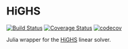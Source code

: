 # HiGHS

[![Build Status](https://travis-ci.org/jump-dev/HiGHS.jl.svg?branch=master)](https://travis-ci.org/jump-dev/HiGHS.jl)
[![Coverage Status](https://coveralls.io/repos/github/jump-dev/HiGHS.jl/badge.svg?branch=master)](https://coveralls.io/github/jump-dev/HiGHS.jl?branch=master)
[![codecov](https://codecov.io/gh/jump-dev/HiGHS.jl/branch/master/graph/badge.svg)](https://codecov.io/gh/jump-dev/HiGHS.jl)

Julia wrapper for the [HiGHS](https://highs.dev) linear solver.
